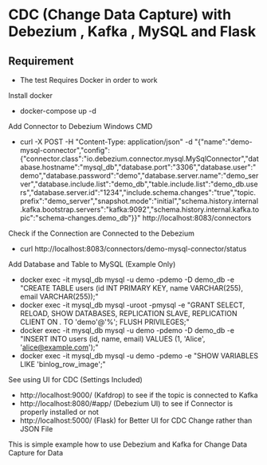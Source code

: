 # CDC (Change Data Capture) with Debezium , Kafka , MySQL and Flask
## Requirement
 - The test Requires Docker in order to work 

Install docker
- docker-compose up -d

Add Connector to Debezium 
Windows CMD
- curl -X POST -H "Content-Type: application/json" -d "{\"name\":\"demo-mysql-connector\",\"config\":{\"connector.class\":\"io.debezium.connector.mysql.MySqlConnector\",\"database.hostname\":\"mysql_db\",\"database.port\":\"3306\",\"database.user\":\"demo\",\"database.password\":\"demo\",\"database.server.name\":\"demo_server\",\"database.include.list\":\"demo_db\",\"table.include.list\":\"demo_db.users\",\"database.server.id\":\"1234\",\"include.schema.changes\":\"true\",\"topic.prefix\":\"demo_server\",\"snapshot.mode\":\"initial\",\"schema.history.internal.kafka.bootstrap.servers\":\"kafka:9092\",\"schema.history.internal.kafka.topic\":\"schema-changes.demo_db\"}}" http://localhost:8083/connectors

Check if the Connection are Connected to the Debezium
- curl http://localhost:8083/connectors/demo-mysql-connector/status

Add Database and Table to MySQL
(Example Only)
- docker exec -it mysql_db mysql -u demo -pdemo -D demo_db -e "CREATE TABLE users (id INT PRIMARY KEY, name VARCHAR(255), email VARCHAR(255));"
- docker exec -it mysql_db mysql -uroot -pmysql -e "GRANT SELECT, RELOAD, SHOW DATABASES, REPLICATION SLAVE, REPLICATION CLIENT ON *.* TO 'demo'@'%'; FLUSH PRIVILEGES;"
- docker exec -it mysql_db mysql -u demo -pdemo -D demo_db -e "INSERT INTO users (id, name, email) VALUES (1, 'Alice', 'alice@example.com');"
- docker exec -it mysql_db mysql -u demo -pdemo -e "SHOW VARIABLES LIKE 'binlog_row_image';"


See using UI for CDC (Settings Included)
- http://localhost:9000/ (Kafdrop) to see if the topic is connected to Kafka
- http://localhost:8080/#app/ (Debezium UI) to see if Connector is properly installed or not
- http://localhost:5000/ (Flask) for Better UI for CDC Change rather than JSON File



This is simple example how to use Debezium and Kafka for Change Data Capture for Data
